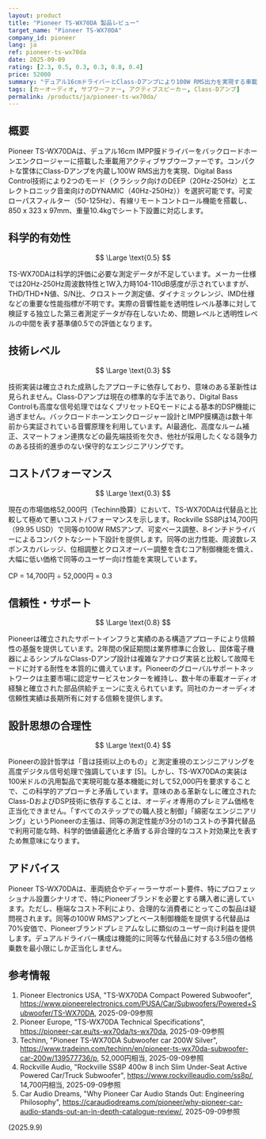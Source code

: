 ```yaml
---
layout: product
title: "Pioneer TS-WX70DA 製品レビュー"
target_name: "Pioneer TS-WX70DA"
company_id: pioneer
lang: ja
ref: pioneer-ts-wx70da
date: 2025-09-09
rating: [2.3, 0.5, 0.3, 0.3, 0.8, 0.4]
price: 52000
summary: "デュアル16cmドライバーとClass-Dアンプにより100W RMS出力を実現する車載用アクティブサブウーファー。DEEP/DYNAMICモードを備えたDigital Bass Control搭載も、52,000円という価格でコストパフォーマンスは極めて低い"
tags: [カーオーディオ, サブウーファー, アクティブスピーカー, Class-Dアンプ]
permalink: /products/ja/pioneer-ts-wx70da/
---
```


## 概要

Pioneer TS-WX70DAは、デュアル16cm IMPP膜ドライバーをバックロードホーンエンクロージャーに搭載した車載用アクティブサブウーファーです。コンパクトな筐体にClass-Dアンプを内蔵し100W RMS出力を実現、Digital Bass Control技術により2つのモード（クラシック向けのDEEP（20Hz-250Hz）とエレクトロニック音楽向けのDYNAMIC（40Hz-250Hz））を選択可能です。可変ローパスフィルター（50-125Hz）、有線リモートコントロール機能を搭載し、850 x 323 x 97mm、重量10.4kgでシート下設置に対応します。

## 科学的有効性

$$ \Large \text{0.5} $$

TS-WX70DAは科学的評価に必要な測定データが不足しています。メーカー仕様では20Hz-250Hz周波数特性と1W入力時104-110dB感度が示されていますが、THD/THD+N値、S/N比、クロストーク測定値、ダイナミックレンジ、IMD仕様などの重要な性能指標が不明です。実際の音響性能を透明性レベル基準に対して検証する独立した第三者測定データが存在しないため、問題レベルと透明性レベルの中間を表す基準値0.5での評価となります。

## 技術レベル

$$ \Large \text{0.3} $$

技術実装は確立された成熟したアプローチに依存しており、意味のある革新性は見られません。Class-Dアンプは現在の標準的な手法であり、Digital Bass Controlも高度な信号処理ではなくプリセットEQモードによる基本的DSP機能に過ぎません。バックロードホーンエンクロージャー設計とIMPP膜構造は数十年前から実証されている音響原理を利用しています。AI最適化、高度なルーム補正、スマートフォン連携などの最先端技術を欠き、他社が採用したくなる競争力のある技術的進歩のない保守的なエンジニアリングです。

## コストパフォーマンス

$$ \Large \text{0.3} $$

現在の市場価格52,000円（Techinn換算）において、TS-WX70DAは代替品と比較して極めて悪いコストパフォーマンスを示します。Rockville SS8Pは14,700円（99.95 USD）で同等の100W RMSアンプ、可変ベース調整、8インチドライバーによるコンパクトなシート下設計を提供します。同等の出力性能、周波数レスポンスカバレッジ、位相調整とクロスオーバー調整を含むコア制御機能を備え、大幅に低い価格で同等のユーザー向け性能を実現しています。

CP = 14,700円 ÷ 52,000円 = 0.3

## 信頼性・サポート

$$ \Large \text{0.8} $$

Pioneerは確立されたサポートインフラと実績のある構造アプローチにより信頼性の基盤を提供しています。2年間の保証期間は業界標準に合致し、固体電子機器によるシンプルなClass-Dアンプ設計は複雑なアナログ実装と比較して故障モードに対する耐性を本質的に備えています。Pioneerのグローバルサポートネットワークは主要市場に認定サービスセンターを維持し、数十年の車載オーディオ経験と確立された部品供給チェーンに支えられています。同社のカーオーディオ信頼性実績は長期所有に対する信頼を提供します。

## 設計思想の合理性

$$ \Large \text{0.4} $$

Pioneerの設計哲学は「音は技術以上のもの」と測定重視のエンジニアリングを高度デジタル信号処理で強調しています [5]。しかし、TS-WX70DAの実装は100米ドルの汎用製品で実現可能な基本機能に対して52,000円を要求することで、この科学的アプローチと矛盾しています。意味のある革新なしに確立されたClass-DおよびDSP技術に依存することは、オーディオ専用のプレミアム価格を正当化できません。「すべてのステップでの職人技と制御」「綿密なエンジニアリング」というPioneerの主張は、同等の測定性能が3分の1のコストの予算代替品で利用可能な時、科学的価値最適化と矛盾する非合理的なコスト対効果比を表すため無意味になります。

## アドバイス

Pioneer TS-WX70DAは、車両統合やディーラーサポート要件、特にプロフェッショナル設置シナリオで、特にPioneerブランドを必要とする購入者に適しています。ただし、極端なコスト不利により、合理的な消費者にとってこの製品は疑問視されます。同等の100W RMSアンプとベース制御機能を提供する代替品は70%安価で、Pioneerブランドプレミアムなしに類似のユーザー向け利益を提供します。デュアルドライバー構成は機能的に同等な代替品に対する3.5倍の価格乗数を最小限にしか正当化しません。

## 参考情報

1. Pioneer Electronics USA, "TS-WX70DA Compact Powered Subwoofer", https://www.pioneerelectronics.com/PUSA/Car/Subwoofers/Powered+Subwoofer/TS-WX70DA, 2025-09-09参照
2. Pioneer Europe, "TS-WX70DA Technical Specifications", https://pioneer-car.eu/ts-wx70da/ts-wx70da, 2025-09-09参照
3. Techinn, "Pioneer TS-WX70DA Subwoofer car 200W Silver", https://www.tradeinn.com/techinn/en/pioneer-ts-wx70da-subwoofer-car-200w/139577736/p, 52,000円相当, 2025-09-09参照
4. Rockville Audio, "Rockville SS8P 400w 8 inch Slim Under-Seat Active Powered Car/Truck Subwoofer", https://www.rockvilleaudio.com/ss8p/, 14,700円相当, 2025-09-09参照
5. Car Audio Dreams, "Why Pioneer Car Audio Stands Out: Engineering Philosophy", https://caraudiodreams.com/pioneer/why-pioneer-car-audio-stands-out-an-in-depth-catalogue-review/, 2025-09-09参照

(2025.9.9)